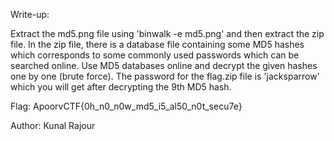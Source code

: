 Write-up: 

Extract the md5.png file using 'binwalk -e md5.png' and then extract the zip file. In the zip file, there is a database file containing some MD5 hashes which corresponds to some commonly used passwords which can be searched online. Use MD5 databases online and decrypt the given hashes one by one (brute force). The password for the flag.zip file is 'jacksparrow' which you will get after decrypting the 9th MD5 hash.

Flag: ApoorvCTF{0h_n0_n0w_md5_i5_al50_n0t_secu7e}

Author: Kunal Rajour
